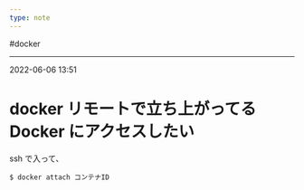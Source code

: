 ```yaml
---
type: note
---
```


#docker

---
2022-06-06  13:51

# docker リモートで立ち上がってるDocker にアクセスしたい

ssh で入って、

```shell
$ docker attach コンテナID
```
